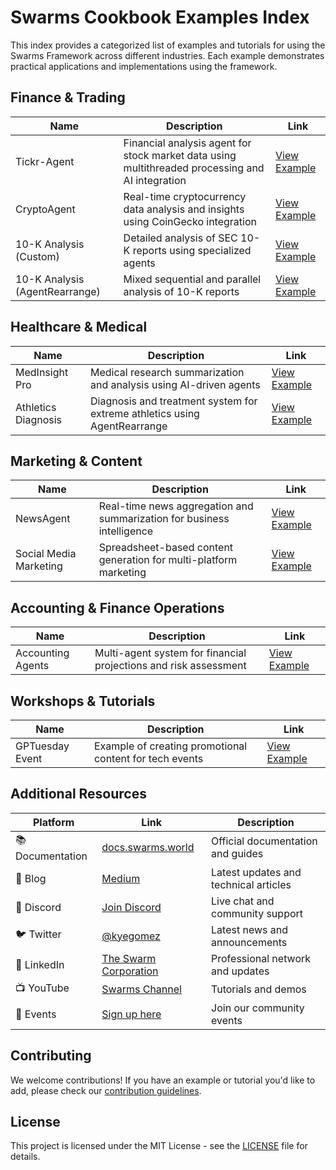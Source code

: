 # Swarms Cookbook Examples Index

This index provides a categorized list of examples and tutorials for using the Swarms Framework across different industries. Each example demonstrates practical applications and implementations using the framework.

## Finance & Trading

| Name | Description | Link |
|------|-------------|------|
| Tickr-Agent | Financial analysis agent for stock market data using multithreaded processing and AI integration | [View Example](https://github.com/The-Swarm-Corporation/Cookbook/blob/main/cookbook/enterprise/finance/multi_agent/Swarms_Cookbook_Tickr_Agent.ipynb) |
| CryptoAgent | Real-time cryptocurrency data analysis and insights using CoinGecko integration | [View Example](https://github.com/The-Swarm-Corporation/Cookbook/blob/main/cookbook/enterprise/finance/multi_agent/Swarms_Cookbook_CryptoAgent.ipynb) |
| 10-K Analysis (Custom) | Detailed analysis of SEC 10-K reports using specialized agents | [View Example](https://github.com/The-Swarm-Corporation/Cookbook/blob/main/cookbook/enterprise/finance/multi_agent/swarms_finance_10k_analysis_custom.ipynb) |
| 10-K Analysis (AgentRearrange) | Mixed sequential and parallel analysis of 10-K reports | [View Example](https://github.com/The-Swarm-Corporation/Cookbook/blob/main/cookbook/enterprise/finance/multi_agent/swarms_finance_10k_analysis_agentrearrange.ipynb) |

## Healthcare & Medical

| Name | Description | Link |
|------|-------------|------|
| MedInsight Pro | Medical research summarization and analysis using AI-driven agents | [View Example](https://github.com/The-Swarm-Corporation/Cookbook/blob/main/cookbook/enterprise/medical/physical_therapy/Swarms_Cookbook_MedInsight_Pro.ipynb) |
| Athletics Diagnosis | Diagnosis and treatment system for extreme athletics using AgentRearrange | [View Example](https://github.com/The-Swarm-Corporation/Cookbook/blob/main/cookbook/enterprise/medical/physical_therapy/swarms_diagnosis_treatment_extreme_athletics.ipynb) |

## Marketing & Content

| Name | Description | Link |
|------|-------------|------|
| NewsAgent | Real-time news aggregation and summarization for business intelligence | [View Example](https://github.com/The-Swarm-Corporation/Cookbook/blob/main/cookbook/enterprise/marketing/news/Swarms_Cookbook_NewsAgent.ipynb) |
| Social Media Marketing | Spreadsheet-based content generation for multi-platform marketing | [View Example](https://github.com/The-Swarm-Corporation/Cookbook/blob/main/cookbook/enterprise/marketing/content_generation/swarms_spreadsheet_analysis_walkthrough.ipynb) |

## Accounting & Finance Operations

| Name | Description | Link |
|------|-------------|------|
| Accounting Agents | Multi-agent system for financial projections and risk assessment | [View Example](https://github.com/The-Swarm-Corporation/Cookbook/blob/main/cookbook/enterprise/accounting/multi_agent/accounting_agents_for_moa.ipynb) |

## Workshops & Tutorials

| Name | Description | Link |
|------|-------------|------|
| GPTuesday Event | Example of creating promotional content for tech events | [View Example](https://github.com/The-Swarm-Corporation/Cookbook/blob/main/cookbook/workshops/sep_6_workshop/gptuesday_swarm.py) |

## Additional Resources

| Platform | Link | Description |
|----------|------|-------------|
| 📚 Documentation | [docs.swarms.world](https://docs.swarms.world) | Official documentation and guides |
| 📝 Blog | [Medium](https://medium.com/@kyeg) | Latest updates and technical articles |
| 💬 Discord | [Join Discord](https://discord.gg/EamjgSaEQf) | Live chat and community support |
| 🐦 Twitter | [@kyegomez](https://twitter.com/kyegomez) | Latest news and announcements |
| 👥 LinkedIn | [The Swarm Corporation](https://www.linkedin.com/company/the-swarm-corporation) | Professional network and updates |
| 📺 YouTube | [Swarms Channel](https://www.youtube.com/channel/UC9yXyitkbU_WSy7bd_41SqQ) | Tutorials and demos |
| 🎫 Events | [Sign up here](https://lu.ma/5p2jnc2v) | Join our community events |

## Contributing

We welcome contributions! If you have an example or tutorial you'd like to add, please check our [contribution guidelines](https://github.com/The-Swarm-Corporation/Cookbook/blob/main/CONTRIBUTING.md).

## License

This project is licensed under the MIT License - see the [LICENSE](https://github.com/The-Swarm-Corporation/Cookbook/blob/main/LICENSE) file for details. 